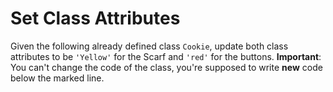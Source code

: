# Set Class Attributes

Given the following already defined class `Cookie`, update both class attributes to be `'Yellow'` for the Scarf and `'red'` for the buttons. **Important**: You can't change the code of the class, you're supposed to write **new** code below the marked line.
